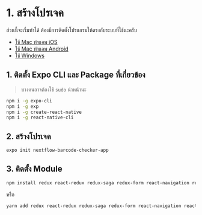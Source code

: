 
# 1. สร้างโปรเจค

ส่วนนี้จะเริ่มทำได้ ต้องมีการติดตั้งโปรแกรมให้ตรงกับระบบที่ใช้นะครับ
- [ใช้ Mac ทำแอพ iOS](https://nextflow.in.th/2017/setup-mac-os-ios-react-native/)
- [ใช้ Mac ทำแอพ Android](https://nextflow.in.th/2017/setup-react-native-on-macos-for-android-app-development/)
- [ใช้ Windows](https://nextflow.in.th/2017/install-react-native-for-window-for-android-app-dev/)

## 1. ติดตั้ง Expo CLI และ Package ที่เกี่ยวข้อง

> บางคนอาจต้องใช้ `sudo` นำหน้านะ 

```bash
npm i -g expo-cli
npm i -g exp
npm i -g create-react-native
npm i -g react-native-cli
```

## 2. สร้างโปรเจค 

```bash
expo init nextflow-barcode-checker-app
```

## 3. ติดตั้ง Module 

```bash
npm install redux react-redux redux-saga redux-form react-navigation react-navigation-stack redux-logger native-base
```

หรือ

```bash
yarn add redux react-redux redux-saga redux-form react-navigation react-navigation-stack redux-logger native-base
```


